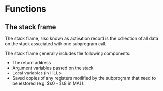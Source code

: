 # Functions

## The stack frame
The stack frame, also known as activation record is the collection of all data on the stack associated with one subprogram call.

The stack frame generally includes the following components:

* The return address
* Argument variables passed on the stack
* Local variables (in HLLs)
* Saved copies of any registers modified by the subprogram that need to be restored (e.g. $s0 - $s8 in MAL).


## 

